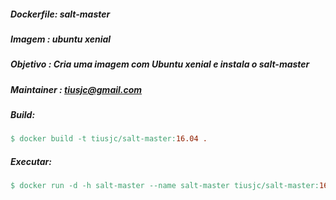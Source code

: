 ##### Dockerfile: salt-master
##### Imagem    : ubuntu xenial
##### Objetivo  : Cria uma imagem com Ubuntu xenial e instala o salt-master
##### Maintainer     : tiusjc@gmail.com
##### Build:
```makefile 
$ docker build -t tiusjc/salt-master:16.04 .
```
##### Executar:
```makefile
$ docker run -d -h salt-master --name salt-master tiusjc/salt-master:16.04
```               



